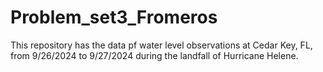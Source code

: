 # Problem_set3_Fromeros

This repository has the data pf water level observations at Cedar Key, FL, from 9/26/2024 to 9/27/2024 during the landfall of Hurricane Helene.
